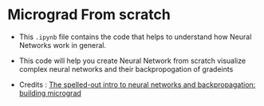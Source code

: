 # Micrograd From scratch

- This `.ipynb` file contains the code that helps to understand how Neural Networks work in general.

- This code will help you create Neural Network from scratch visualize complex neural networks and their backpropogation of gradeints


- Credits : <a href = 'https://www.youtube.com/watch?v=VMj-3S1tku0&list=PLAqhIrjkxbuWI23v9cThsA9GvCAUhRvKZ'>The spelled-out intro to neural networks and backpropagation: building micrograd</a>
